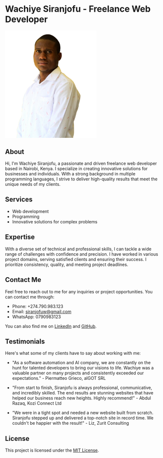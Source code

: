 # Wachiye Siranjofu - Freelance Web Developer
<img src="./me.png" alt="Profile Image" width="300">

## About
Hi, I'm Wachiye Siranjofu, a passionate and driven freelance web developer based in Nairobi, Kenya. I specialize in creating innovative solutions for businesses and individuals. With a strong background in multiple programming languages, I strive to deliver high-quality results that meet the unique needs of my clients.

## Services
- Web development
- Programming
- Innovative solutions for complex problems

## Expertise
With a diverse set of technical and professional skills, I can tackle a wide range of challenges with confidence and precision. I have worked in various project domains, serving satisfied clients and ensuring their success. I prioritize consistency, quality, and meeting project deadlines.

## Contact Me
Feel free to reach out to me for any inquiries or project opportunities. You can contact me through:

- Phone: +274.790.983.123
- Email: [siranjofuw@gmail.com](mailto:siranjofuw@gmail.com)
- WhatsApp: 0790983123

You can also find me on [LinkedIn](https://www.linkedin.com/in/wachiye-siranjofu/) and [GitHub](https://github.com/Wachiye).

## Testimonials
Here's what some of my clients have to say about working with me:

- "As a software automation and AI company, we are constantly on the hunt for talented developers to bring our visions to life. Wachiye was a valuable partner on many projects and consistently exceeded our expectations." - Piermatteo Grieco, aIGOT SRL

- "From start to finish, Siranjofu is always professional, communicative, and incredibly skilled. The end results are stunning websites that have helped our business reach new heights. Highly recommend!" - Abdul Razaq, Kozi Connect Ltd

- "We were in a tight spot and needed a new website built from scratch. Siranjofu stepped up and delivered a top-notch site in record time. We couldn't be happier with the result!" - Liz, Zurit Consulting

## License
This project is licensed under the [MIT License](LICENSE).

